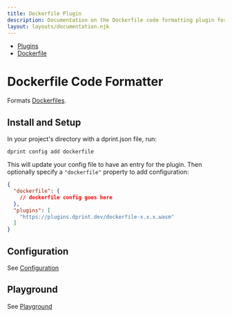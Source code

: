 ```yaml
---
title: Dockerfile Plugin
description: Documentation on the Dockerfile code formatting plugin for dprint.
layout: layouts/documentation.njk
---
```


<nav class="breadcrumb" aria-label="breadcrumbs">
  <ul>
    <li><a href="/plugins">Plugins</a></li>
    <li><a href="/plugins/dockerfile">Dockerfile</a></li>
  </ul>
</nav>

# Dockerfile Code Formatter

Formats [Dockerfiles](https://docs.docker.com/engine/reference/builder).

## Install and Setup

In your project's directory with a dprint.json file, run:

```shellsession
dprint config add dockerfile
```

This will update your config file to have an entry for the plugin. Then optionally specify a `"dockerfile"` property to add configuration:

```json
{
  "dockerfile": {
    // dockerfile config goes here
  },
  "plugins": [
    "https://plugins.dprint.dev/dockerfile-x.x.x.wasm"
  ]
}
```

## Configuration

See [Configuration](/plugins/dockerfile/config)

## Playground

See [Playground](https://dprint.dev/playground#plugin/dockerfile)
